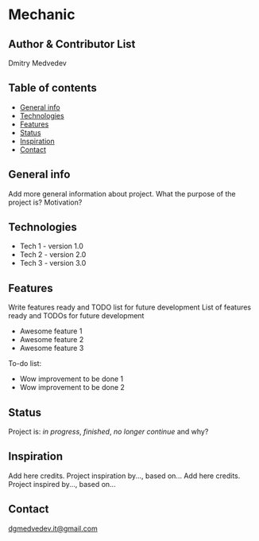 # Mechanic

## Author & Contributor List

Dmitry Medvedev

## Table of contents
* [General info](#general-info)
* [Technologies](#technologies)
* [Features](#features)
* [Status](#status)
* [Inspiration](#inspiration)
* [Contact](#contact)
## General info
Add more general information about project. What the purpose of the project is? Motivation?
## Technologies
* Tech 1 - version 1.0
* Tech 2 - version 2.0
* Tech 3 - version 3.0

## Features
Write features ready and TODO list for future development
List of features ready and TODOs for future development
* Awesome feature 1
* Awesome feature 2
* Awesome feature 3

To-do list:
* Wow improvement to be done 1
* Wow improvement to be done 2

## Status
Project is: _in progress_, _finished_, _no longer continue_ and why?

## Inspiration
Add here credits. Project inspiration by..., based on...
Add here credits. Project inspired by..., based on...

## Contact
dgmedvedev.it@gmail.com
